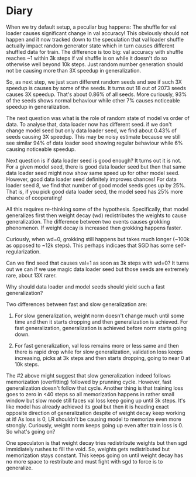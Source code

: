 # Diary

When we try default setup, a peculiar bug happens: The shuffle for val loader causes significant change in val accuracy! This obviously should not happen and it now tracked down to the speculation that val loader shuffle actually impact random generator state which in turn causes different shuffled data for train. The difference is too big: val accuracy with shuffle reaches ~1 within 3k steps if val shuffle is on while it doesn't do so otherwise well beyond 10k steps. Just random number generation should not be causing more than 3X speedup in generalization.

So, as next step, we just scan different random seeds and see if such 3X speedup is causes by some of the seeds. It turns out 18 out of 2073 seeds causes 3X speedup. That's about 0.86% of all seeds. More curiously, 93% of the seeds shows normal behaviour while other 7% causes noticeable speedup in generalization.

The next question was what is the role of random state of model vs order of data. To analyse that, data loader now has different seed. if we don't change model seed but only data loader seed, we find about 0.43% of seeds causing 3X speedup. This may be noisy estimate because we still see similar 94% of data loader seed showing regular behaviour while 6% causing noticeable speedup.

Next question is if data loader seed is good enough? It turns out it is not. For a given model seed, there is good data loader seed but then that same data loader seed might now show same speed up for other model seed. However, good data loader seed definitely improves chances! For data loader seed 8, we find that number of good model seeds goes up by 25%. That is, if you pick good data loader seed, the model seed has 25% more chance of cooperating!

All this requires re-thinking some of the hypothesis. Specifically, that model generalizes first then weight decay (wd) redistributes the weights to cause generalization. The difference between two events causes grokking phenomenon. If weight decay is increased then grokking happens faster.

Curiously, when wd=0, grokking still happens but takes much longer (~100k as opposed to ~12k steps). This perhaps indicaes that SGD has some self-regularization.

Can we find seed that causes val=1 as soon as 3k steps with wd=0? It turns out we can if we use magic data loader seed but those seeds are extremely rare, about 13X rarer.

Why should data loader and model seeds should yield such a fast generalization?

Two differences between fast and slow generalization are:

1. For slow generalization, weight norm doesn't change much until some time and then it starts dropping and then generalization is achieved. For fast generalization, generalization is achieved before norm starts going down.

2. For fast generalization, val loss remains more or less same and then there is rapid drop while for slow generalization, validation loss keeps increasing, picks at 3k steps and then starts dropping, going to near 0 at 10k steps.

The #2 above might suggest that slow generalization indeed follows memorization (overfitting) followed by prunning cycle. However, fast generalization doesn't follow that cycle. Another thing is that training loss goes to zero in <40 steps so all memorization happens in rather small window but slow mode still faces val loss keep going up until 3k steps. It's like model has already achieved its goal but then it is heading exact opposite direction of generalization despite of weight decay keep working at it! As loss is 0, LR shouldn't be causing model to memorize even more strongly. Curiously, weight norm keeps going up even after train loss is 0. So what's going on?

One speculaton is that weight decay tries redistribute weights but then sgd immidiately rushes to fill the void. So, weights gets redistributed but memorization stays constant. This keeps going on until weight decay has no more space to restribute and must fight with sgd to force is to generalize.